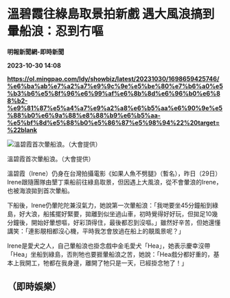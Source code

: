 # 溫碧霞往綠島取景拍新戲 遇大風浪搞到暈船浪：忍到冇嘔
**明報新聞網-即時新聞**

**2023-10-30 14:08**

**https://ol.mingpao.com/ldy/showbiz/latest/20231030/1698659425746/%e6%ba%ab%e7%a2%a7%e9%9c%9e%e5%be%80%e7%b6%a0%e5%b3%b6%e5%8f%96%e6%99%af%e6%8b%8d%e6%96%b0%e6%88%b2-%e9%81%87%e5%a4%a7%e9%a2%a8%e6%b5%aa%e6%90%9e%e5%88%b0%e6%9a%88%e8%88%b9%e6%b5%aa-%e5%bf%8d%e5%88%b0%e5%86%87%e5%98%94%22%20target=%22blank**

![溫碧霞首次暈船浪。（大會提供）](https://fs.mingpao.com/ldy/20231030/s00009/ffe56fbbcf4d56193ac948e7901cc246.jpg)

溫碧霞首次暈船浪。（大會提供）

溫碧霞（Irene）仍身在台灣拍攝電影《如果人魚不劈腿》（暫名），昨日（29日） Irene跟隨團隊由墾丁乘船前往綠島取景，但因遇上大風浪，從不會暈浪的Irene，也被海浪拋到首次暈船。

下船後，Irene仍暈陀陀兼沒氣力，她說第一次暈船浪：「我哋要坐45分鐘船到綠島，好大浪，船搖擺好緊要，拋離到似坐過山車，初時覺得好好玩，但拋足10幾分鐘後，開始好暈想嘔，好彩頂得住，最後都忍到沒嘔。」雖然好辛苦，但她還懂講笑：「連影靚相都沒心機，平時我怎會放過在船上的靚風景呢？」

Irene是愛犬之人，自己暈船浪也掛念戲中金毛愛犬「Hea」，她表示慶幸沒帶「Hea」坐船到綠島，否則牠也要捱暈船浪之苦，她說：「Hea戲分都好重的，基本上我開工，牠都在我身邊，離開了牠只是一天，已經掛念牠了！」

（即時娛樂）
------